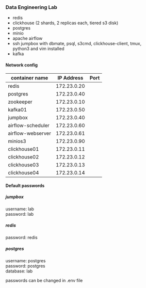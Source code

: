 ### Data Engineering Lab
- redis
- clickhouse (2 shards, 2 replicas each, tiered s3 disk)
- postgres
- minio
- apache airflow
- ssh jumpbox with dbmate, psql, s3cmd, clickhouse-client, tmux, python3 and vim installed
- kafka

#### Network config

| container name    | IP Address  | Port |
| --------------    | ----------  | ---- |
| redis             | 172.23.0.20 |
| postgres          | 172.23.0.40 |
| zookeeper         | 172.23.0.10 |
| kafka01           | 172.23.0.50 |
| jumpbox           | 172.23.0.40 |
| airflow-scheduler | 172.23.0.60 |
| airflow-webserver | 172.23.0.61 |
| minios3           | 172.23.0.90 |
| clickhouse01      | 172.23.0.11 |
| clickhouse02      | 172.23.0.12 |
| clickhouse03      | 172.23.0.13 |
| clickhouse04      | 172.23.0.14 |

#### Default passwords
##### jumpbox
username: lab  
password: lab  
##### redis
password: redis  
##### postgres
username: postgres  
password: postgres  
database: lab  
  
passwords can be changed in .env file

